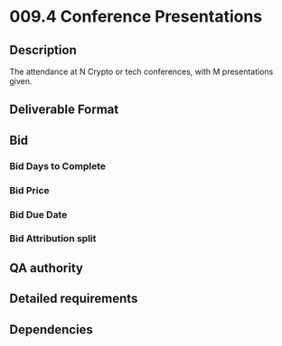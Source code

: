 # 009.4 Conference Presentations

## Description

The attendance at N Crypto or tech conferences, with M presentations given.

## Deliverable Format

## Bid 

### Bid Days to Complete

### Bid Price

### Bid Due Date

### Bid Attribution split

## QA authority

## Detailed requirements

## Dependencies
